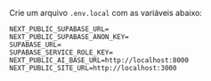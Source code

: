 Crie um arquivo `.env.local` com as variáveis abaixo:

```
NEXT_PUBLIC_SUPABASE_URL=
NEXT_PUBLIC_SUPABASE_ANON_KEY=
SUPABASE_URL=
SUPABASE_SERVICE_ROLE_KEY=
NEXT_PUBLIC_AI_BASE_URL=http://localhost:8000
NEXT_PUBLIC_SITE_URL=http://localhost:3000
```


